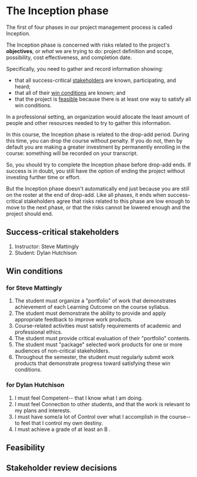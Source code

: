 # The Inception phase

The first of four phases in our project management process is called Inception. 

The Inception phase is concerned with risks related to the project's **objectives**, or *what* we are trying to do: project definition and scope, possibility, cost effectiveness, and completion date.

Specifically, you need to gather and record information showing:

- that all success-critical <u>stakeholders</u> are known, participating, and heard;
- that all of their <u>win conditions</u> are known; and
- that the project is <u>feasible</u> because there is at least one way to satisfy all win conditions.

In a professional setting, an organization would allocate the least amount of people and other resources needed to try to gather this information.

In this course, the Inception phase is related to the drop-add period. During this time, you can drop the course without penalty. If you do not, then by default you are making a greater investment by permanently enrolling in the course: something will be recorded on your transcript.

So, you should try to complete the Inception phase before drop-add ends. If success is in doubt, you still have the option of ending the project without investing further time or effort.

But the Inception phase doesn't automatically end just because you are still on the roster at the end of drop-add. Like all phases, it ends when success-critical stakeholders agree that risks related to this phase are low enough to move to the next phase, or that the risks cannot be lowered enough and the project should end.

## Success-critical stakeholders

1. Instructor: Steve Mattingly
2. Student: Dylan Hutchison

## Win conditions

### for Steve Mattingly

1. The student must organize a "portfolio" of work that demonstrates achievement of each Learning Outcome on the course syllabus.
2. The student must demonstrate the ability to provide and apply appropriate feedback to improve work products. 
3. Course-related activities must satisfy requirements of academic and professional ethics.
4. The student must provide critical evaluation of their "portfolio" contents.
5. The student must "package" selected work products for one or more audiences of non-critical stakeholders.
6. Throughout the semester, the student must regularly submit work products that demonstrate progress toward satisfying these win conditions. 

### for Dylan Hutchison

<!-- Edit this section to list your win conditions. What will it take to make the course a "win" for you? To get you started, there are some common examples drawn from student motivators and concerns. Modify or remove them as appropriate. 
Then remove this instructions comment. -->

1. I must feel Competent-- that I know what I am doing.
2. I must feel Connection to other students, and that the work is relevant to my plans and interests.
3. I must have some/a lot of Control over what I accomplish in the course-- to feel that I control my own destiny.
4. I must achieve a grade of at least an B .

 <!-- Add subsections for each additional success-critical stakeholder, listing their win conditions. (Usually there are none.)
.
Then remove this instructions comment. --> 

## Feasibility

<!-- In this section, you need to address two issues.
.
First, are there any conflicts among the win conditions identified above? Either say that there are none, or list them. If you list any, explain how great the risk is and how the conflict might be addressed.
.
Second, is it wise to invest further time and effort in the project? *You* must decide if the course is do-able for you this semester, and if that is something that you want to do this semester. Since you are registered, the answer is probably "yes", but a drop or withdrawal is sometimes worth considering.
.
Then remove this instructions comment. -->

## Stakeholder review decisions

<!-- Periodically, success-critical stakeholders meet to review project status and select one of three options for the project's future. The number of these review meetings will vary by project and phase, so the subsection described below may need to be repeated-- once per review meeting. Do not remove the following instructions comments until the final review meeting for this phase is complete. -->

### <!--meeting date --> 

<!-- Remove two of the following three statements, leaving the one that describes the stakeholders' decision.
.
All success-critical stakeholders agreed to spend no more resources and end the project, because the risks to achieving a win-win outcome are too high.
.
All success-critical stakeholders agreed to commit a higher level of resources and move to the next phase, because this phase's list of risks to achieving a win-win outcome are at an acceptable level.
.
All success-critical stakeholders agreed to continue spending resources at the same level and remain in the this phase, gathering more information for future consideration. -->

